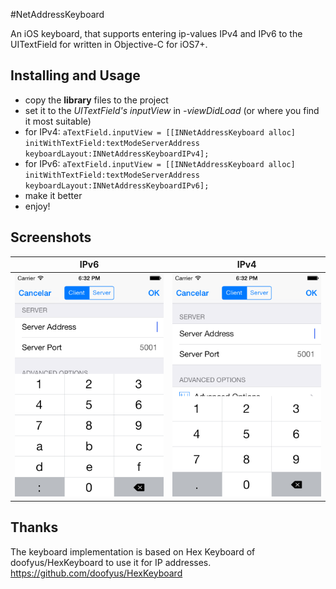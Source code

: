 #NetAddressKeyboard

An iOS keyboard, that supports entering ip-values IPv4 and IPv6 to the UITextField for written in Objective-C for iOS7+.

## Installing and Usage

  - copy the **library** files to the project
  - set it to the *UITextField's inputView* in *-viewDidLoad* (or where you find it most suitable)
  - for IPv4: 
<code>aTextField.inputView = [[INNetAddressKeyboard alloc] initWithTextField:textModeServerAddress keyboardLayout:INNetAddressKeyboardIPv4];</code>
  - for IPv6:
<code>aTextField.inputView = [[INNetAddressKeyboard alloc] initWithTextField:textModeServerAddress keyboardLayout:INNetAddressKeyboardIPv6];</code>
  - make it better
  - enjoy!

## Screenshots

|IPv6|IPv4|
|---|---|
|![IPv6](ipkeyboard-ipv6@2x.png)|![IPv4](ipkeyboard-ipv4@2x.png)|

## Thanks

The keyboard implementation is based on Hex Keyboard of doofyus/HexKeyboard to use it for IP addresses.
https://github.com/doofyus/HexKeyboard
